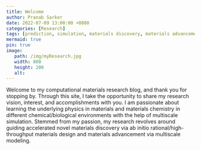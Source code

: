 ```yaml
---
title: Welcome
author: Pranab Sarker
date: 2022-07-09 13:00:00 +0800
categories: [Research]
tags: [prediction, simulation, materials discovery, materials advancement, cross-disciplinary]
mermaid: true
pin: true
image:
   path: /img/myResearch.jpg
   width: 800
   height: 200
   alt: 
---
```


Welcome to my computational materials research blog, and thank you for stopping by. Through this site, I take the opportunity to share my research vision, interest, and accomplishments with you. I am passionate about learning the underlying physics in materials and materials chemistry in different chemical/biological environments with the help of multiscale simulation. Stemmed from my passion, my research revolves around guiding accelerated novel materials discovery via ab initio rational/high-throughput materials design and materials advancement via multiscale modeling.
